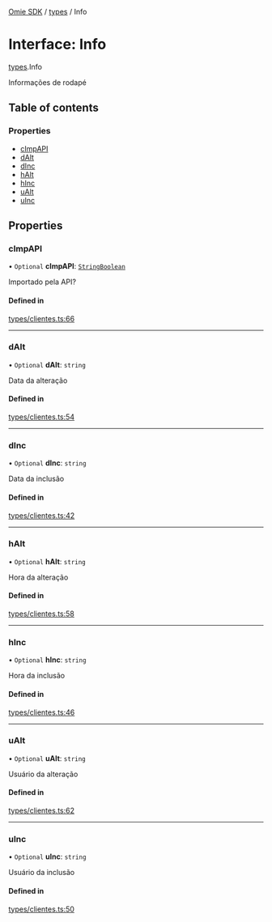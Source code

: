 [Omie SDK](../README.md) / [types](../modules/types.md) / Info

# Interface: Info

[types](../modules/types.md).Info

Informações de rodapé

## Table of contents

### Properties

- [cImpAPI](types.Info.md#cimpapi)
- [dAlt](types.Info.md#dalt)
- [dInc](types.Info.md#dinc)
- [hAlt](types.Info.md#halt)
- [hInc](types.Info.md#hinc)
- [uAlt](types.Info.md#ualt)
- [uInc](types.Info.md#uinc)

## Properties

### cImpAPI

• `Optional` **cImpAPI**: [`StringBoolean`](../modules/types.md#stringboolean)

Importado pela API?

#### Defined in

[types/clientes.ts:66](https://github.com/lucas-bogos/omie-sdk/blob/fa631c8/src/types/clientes.ts#L66)

___

### dAlt

• `Optional` **dAlt**: `string`

Data da alteração

#### Defined in

[types/clientes.ts:54](https://github.com/lucas-bogos/omie-sdk/blob/fa631c8/src/types/clientes.ts#L54)

___

### dInc

• `Optional` **dInc**: `string`

Data da inclusão

#### Defined in

[types/clientes.ts:42](https://github.com/lucas-bogos/omie-sdk/blob/fa631c8/src/types/clientes.ts#L42)

___

### hAlt

• `Optional` **hAlt**: `string`

Hora da alteração

#### Defined in

[types/clientes.ts:58](https://github.com/lucas-bogos/omie-sdk/blob/fa631c8/src/types/clientes.ts#L58)

___

### hInc

• `Optional` **hInc**: `string`

Hora da inclusão

#### Defined in

[types/clientes.ts:46](https://github.com/lucas-bogos/omie-sdk/blob/fa631c8/src/types/clientes.ts#L46)

___

### uAlt

• `Optional` **uAlt**: `string`

Usuário da alteração

#### Defined in

[types/clientes.ts:62](https://github.com/lucas-bogos/omie-sdk/blob/fa631c8/src/types/clientes.ts#L62)

___

### uInc

• `Optional` **uInc**: `string`

Usuário da inclusão

#### Defined in

[types/clientes.ts:50](https://github.com/lucas-bogos/omie-sdk/blob/fa631c8/src/types/clientes.ts#L50)
